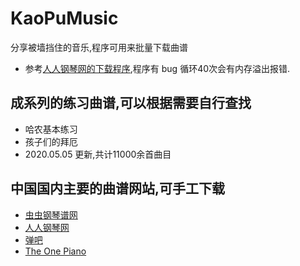 # KaoPuMusic 
[](../image/靠.jpg) [](../image/谱.jpg)
分享被墙挡住的音乐,程序可用来批量下载曲谱

* 参考[人人钢琴网的下载程序](https://github.com/VShawn/ScoreCrawler),程序有 bug 循环40次会有内存溢出报错.

## 成系列的练习曲谱,可以根据需要自行查找
* 哈农基本练习
* 孩子们的拜厄
* 2020.05.05 更新,共计11000余首曲目

## 中国国内主要的曲谱网站,可手工下载
* [虫虫钢琴谱网](http://www.gangqinpu.com/) 
* [人人钢琴网](https://www.everyonepiano.cn/home)
* [弹吧](http://www.tan8.com/)
* [The One Piano](http://edu.1tai.com/)

